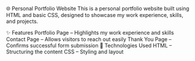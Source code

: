 🌐 Personal Portfolio Website
This is a personal portfolio website built using HTML and basic CSS, designed to showcase my work experience, skills, and projects.

✨ Features
Portfolio Page – Highlights my work experience and skills
Contact Page – Allows visitors to reach out easily
Thank You Page – Confirms successful form submission
🚀 Technologies Used
HTML – Structuring the content
CSS – Styling and layout
